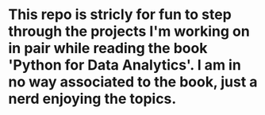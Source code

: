 # This repo is stricly for fun to step through the projects I'm working on in pair while reading the book 'Python for Data Analytics'. I am in no way associated to the book, just a nerd enjoying the topics.
